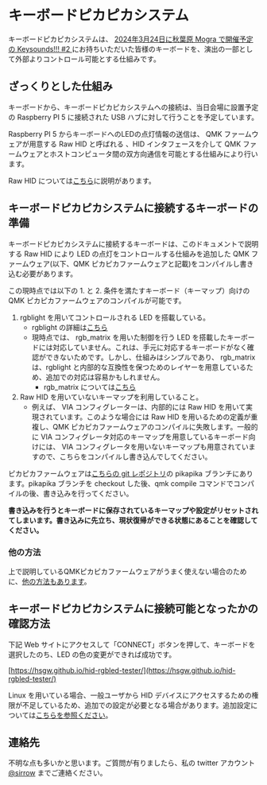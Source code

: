 # キーボードピカピカシステム
キーボードピカピカシステムは、 [2024年3月24日に秋葉原 Mogra で開催予定の Keysounds!!! #2 ](https://club-mogra.jp/2024/03/24/5184/)にお持ちいただいた皆様のキーボードを、演出の一部として外部よりコントロール可能とする仕組みです。

## ざっくりとした仕組み
キーボードから、キーボードピカピカシステムへの接続は、当日会場に設置予定の Raspberry PI 5 に接続された USB ハブに対して行うことを予定しています。

Raspberry PI 5 からキーボードへのLEDの点灯情報の送信は、 QMK ファームウェアが用意する Raw HID と呼ばれる 、HID インタフェースを介して QMK ファームウェアとホストコンピュータ間の双方向通信を可能とする仕組みにより行います。

Raw HID については[こちら](https://github.com/qmk/qmk_firmware/blob/master/docs/ja/feature_rawhid.md)に説明があります。


## キーボードピカピカシステムに接続するキーボードの準備
キーボードピカピカシステムに接続するキーボードは、このドキュメントで説明する Raw HID により LED の点灯をコントロールする仕組みを追加した QMK ファームウェア(以下、QMK ピカピカファームウェアと記載)をコンパイルし書き込む必要があります。

この現時点では以下の 1. と 2. 条件を満たすキーボード（キーマップ）向けの QMK ピカピカファームウェアのコンパイルが可能です。

1. rgblight を用いてコントロールされる LED を搭載している。
   - rgblight の詳細は[こちら](https://github.com/qmk/qmk_firmware/blob/master/docs/feature_rgblight.md)
   - 現時点では、 rgb_matrix を用いた制御を行う LED を搭載したキーボードには対応していません。これは、手元に対応するキーボードがなく確認ができないためです。しかし、仕組みはシンプルであり、 rgb_matrix は、rgblight と内部的な互換性を保つためのレイヤーを用意しているため、追加での対応は容易かもしれません。
     - rgb_matrix については[こちら](https://github.com/qmk/qmk_firmware/blob/master/docs/feature_rgb_matrix.md)
2. Raw HID を用いていないキーマップを利用していること。
   - 例えば、 VIA コンフィグレーターは、内部的には Raw HID を用いて実現されています。このような場合には Raw HID を用いるための定義が重複し、QMK ピカピカファームウェアのコンパイルに失敗します。一般的に VIA コンフィグレータ対応のキーマップを用意しているキーボード向けには、 VIA コンフィグレータを用いないキーマップも用意されていますので、こちらをコンパイルし書き込んでしてください。

ピカピカファームウェアは[こちらの git レポジトリ](https://github.com/sirrow/qmk_firmware/)の pikapika ブランチにあります。pikapika ブランチを checkout した後、qmk compile コマンドでコンパイルの後、書き込みを行ってください。

**書き込みを行うとキーボードに保存されているキーマップや設定がリセットされてしまいます。書き込みに先立ち、現状復帰ができる状態にあることを確認してください。**


### 他の方法
上で説明しているQMKピカピカファームウェアがうまく使えない場合のために、[他の方法もあります](alternative_method.md)。

## キーボードピカピカシステムに接続可能となったかの確認方法
下記 Web サイトにアクセスして「CONNECT」ボタンを押して、キーボードを選択したのち、LED の色の変更ができれば成功です。

[https://hsgw.github.io/hid-rgbled-tester/](https://hsgw.github.io/hid-rgbled-tester/)

Linux を用いている場合、一般ユーザから HID デバイスにアクセスするための権限が不足しているため、追加での設定が必要となる場合があります。追加設定については[こちらを参照ください](linux_hid_permission.md)。

## 連絡先
不明な点も多いかと思います。ご質問が有りましたら、私の twitter アカウント [@sirrow](https://twitter.com/sirrow) までご連絡ください。